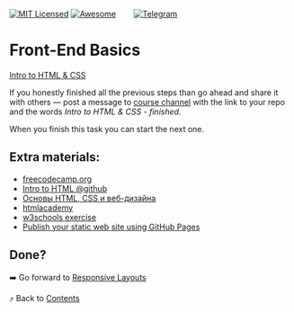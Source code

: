[![MIT Licensed][icon-mit]][license]
[![Awesome][icon-awesome]][awesome]
&nbsp;&nbsp;&nbsp;&nbsp;&nbsp;&nbsp;
[![Telegram][icon-chat]][chat]

# Front-End Basics

[Intro to HTML & CSS](https://www.udacity.com/course/intro-to-html-and-css--ud304)

If you honestly finished all the previous steps than go ahead and share it with
others — post a message to [course channel][chat] with the link to your repo
and the words _Intro to HTML & CSS - finished_.

When you finish this task you can start the next one.

## Extra materials:

- [freecodecamp.org](https://www.freecodecamp.org)
- [Intro to HTML @github](https://lab.github.com/githubtraining/introduction-to-html)
- [Основы HTML, CSS и веб-дизайна](https://ru.hexlet.io/courses/html)
- [htmlacademy](https://htmlacademy.ru/)
- [w3schools exercise](https://www.w3schools.com/html/exercise.asp)
- [Publish your static web site using GitHub Pages](https://lab.github.com/githubtraining/github-pages)

## Done?

➡️ Go forward to [Responsive Layouts](html-css-responsive.md)

⤴️ Back to [Contents](../contents.md)


[icon-chat]: https://img.shields.io/badge/chat-on%20telegram-blue.svg
[icon-mit]: https://img.shields.io/badge/license-MIT-blue.svg
[icon-awesome]: https://cdn.rawgit.com/sindresorhus/awesome/d7305f38d29fed78fa85652e3a63e154dd8e8829/media/badge.svg

[license]: https://github.com/Kottans/web/blob/master/LICENSE.md
[awesome]: https://github.com/sindresorhus/awesome#front-end-development
[chat]: https://t.me/joinchat/CX8EF1JmLm9IM6J6oy2U7Q
